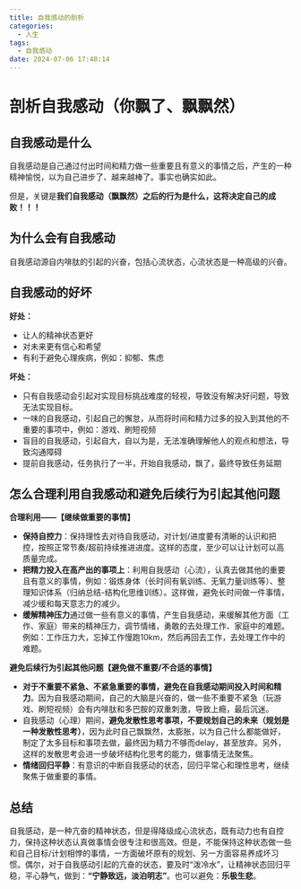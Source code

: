 ```yaml
---
title: 自我感动的剖析
categories:
  - 人生
tags:
  - 自我感动
date: 2024-07-06 17:48:14
---
```


# 剖析自我感动（你飘了、飘飘然）

## 自我感动是什么

自我感动是自己通过付出时间和精力做一些重要且有意义的事情之后，产生的一种精神愉悦，以为自己进步了、越来越棒了。事实也确实如此。

但是，关键是**我们自我感动（飘飘然）之后的行为是什么，这将决定自己的成败！！！**

## 为什么会有自我感动

自我感动源自内啡肽的引起的兴奋，包括心流状态，心流状态是一种高级的兴奋。

## 自我感动的好坏

**好处：**
- 让人的精神状态更好
- 对未来更有信心和希望
- 有利于避免心理疾病，例如：抑郁、焦虑

**坏处：**
- 只有自我感动会引起对实现目标挑战难度的轻视，导致没有解决好问题，导致无法实现目标。
- 一味的自我感动，引起自己的懈怠，从而将时间和精力过多的投入到其他的不重要的事项中，例如：游戏、刷短视频
- 盲目的自我感动，引起自大，自以为是，无法准确理解他人的观点和想法，导致沟通障碍
- 提前自我感动，任务执行了一半，开始自我感动，飘了，最终导致任务延期

## 怎么合理利用自我感动和避免后续行为引起其他问题

**合理利用——【继续做重要的事情】**

- **保持自控力**：保持理性去对待自我感动，对计划/进度要有清晰的认识和把控，按照正常节奏/超前持续推进进度。这样的态度，至少可以让计划可以高质量完成。
- **把精力投入在高产出的事项上**：利用自我感动（心流），认真去做其他的重要且有意义的事情，例如：锻炼身体（长时间有氧训练、无氧力量训练等）、整理知识体系（归纳总结-结构化思维训练）。这样做，避免长时间做一件事情，减少缓和每天意志力的减少。
- **缓解精神压力**通过做一些有意义的事情，产生自我感动，来缓解其他方面（工作、家庭）带来的精神压力，调节情绪，勇敢的去处理工作、家庭中的难题。例如：工作压力大，忘掉工作慢跑10km，然后再回去工作，去处理工作中的难题。

**避免后续行为引起其他问题【避免做不重要/不合适的事情】**
- **对于不重要不紧急、不紧急重要的事情，避免在自我感动期间投入时间和精力**。因为自我感动期间，自己的大脑是兴奋的，做一些不重要不紧急（玩游戏、刷短视频）会有内啡肽和多巴胺的双重刺激，导致上瘾，最后沉迷。
- 自我感动（心理）期间，**避免发散性思考事项，不要规划自己的未来（规划是一种发散性思考）**，因为此时自己飘飘然，太膨胀，以为自己什么都能做好，制定了太多目标和事项去做，最终因为精力不够而delay，甚至放弃。另外，这样的发散思考会进一步破坏结构化思考的能力，做事情无法聚焦。
- **情绪回归平静**：有意识的中断自我感动的状态，回归平常心和理性思考，继续聚焦于做重要的事情。

## 总结

自我感动，是一种亢奋的精神状态，但是得降级成心流状态，既有动力也有自控力，保持这种状态认真做事情会很专注和很高效。但是，不能保持这种状态做一些和自己目标/计划相悖的事情，一方面破坏原有的规划、另一方面容易养成坏习惯。偶尔，对于自我感动引起的亢奋的状态，要及时“泼冷水”，让精神状态回归平稳，平心静气，做到：**“宁静致远，淡泊明志”**。也可以避免：**乐极生悲**。